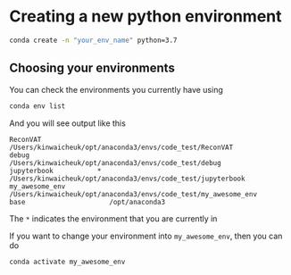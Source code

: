 
# Creating a new python environment

```bash
conda create -n "your_env_name" python=3.7
```

## Choosing your environments

You can check the environments you currently have using

```bash
conda env list
```

And you will see output like this

```
ReconVAT                 /Users/kinwaicheuk/opt/anaconda3/envs/code_test/ReconVAT
debug                    /Users/kinwaicheuk/opt/anaconda3/envs/code_test/debug
jupyterbook           *  /Users/kinwaicheuk/opt/anaconda3/envs/code_test/jupyterbook
my_awesome_env           /Users/kinwaicheuk/opt/anaconda3/envs/code_test/my_awesome_env
base                     /opt/anaconda3
```

The `*` indicates the environment that you are currently in

If you want to change your environment into `my_awesome_env`, then you can do

```bash
conda activate my_awesome_env
```
